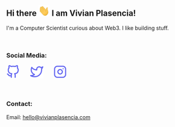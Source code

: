 ## Hi there <img src="https://github.com/vplasencia/vplasencia/blob/main/icons/wave.gif" width="30px"> I am Vivian Plasencia!

I'm a Computer Scientist curious about Web3. I like building stuff.

<br />

### Social Media:

[<img src='https://github.com/vplasencia/vplasencia/blob/main/icons/github.svg' alt='github' height='35'>](https://github.com/vplasencia)
&nbsp;&nbsp;&nbsp;&nbsp;&nbsp;
[<img src='https://github.com/vplasencia/vplasencia/blob/main/icons/twitter.svg' alt='twitter' height='35'>](https://twitter.com/ViviPlasenciaC)
&nbsp;&nbsp;&nbsp;&nbsp;&nbsp;
[<img src='https://github.com/vplasencia/vplasencia/blob/main/icons/instagram.svg' alt='instagram' height='35'>](https://www.instagram.com/vivian_plasencia)

<br />

### Contact:

Email: hello@vivianplasencia.com
